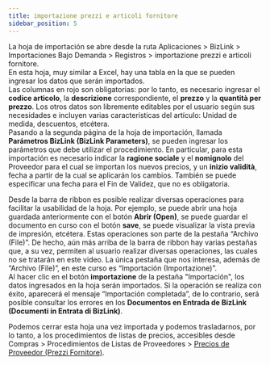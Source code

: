 ```yaml
---
title: importazione prezzi e articoli fornitore
sidebar_position: 5
---
```


La hoja de importación se abre desde la ruta Aplicaciones > BizLink > Importaciones Bajo Demanda > Registros > importazione prezzi e articoli fornitore.  
En esta hoja, muy similar a Excel, hay una tabla en la que se pueden ingresar los datos que serán importados.  
Las columnas en rojo son obligatorias: por lo tanto, es necesario ingresar el **codice articolo**, la **descrizione** correspondiente, el **prezzo** y la **quantità per prezzo**. Los otros datos son libremente editables por el usuario según sus necesidades e incluyen varias características del artículo: Unidad de medida, descuentos, etcétera.  
Pasando a la segunda página de la hoja de importación, llamada **Parámetros BizLink (BizLink Parameters)**, se pueden ingresar los parámetros que debe utilizar el procedimiento. En particular, para esta importación es necesario indicar la **ragione sociale** y el **nomignolo** del Proveedor para el cual se importan los nuevos precios, y un **inizio validità**, fecha a partir de la cual se aplicarán los cambios. También se puede especificar una fecha para el Fin de Validez, que no es obligatoria.

Desde la barra de ribbon es posible realizar diversas operaciones para facilitar la usabilidad de la hoja. Por ejemplo, se puede abrir una hoja guardada anteriormente con el botón **Abrir (Open)**, se puede guardar el documento en curso con el botón **save**, se puede visualizar la vista previa de impresión, etcétera. Estas operaciones son parte de la pestaña “Archivo (File)”. De hecho, aún más arriba de la barra de ribbon hay varias pestañas que, a su vez, permiten al usuario realizar diversas operaciones, las cuales no se tratarán en este video. La única pestaña que nos interesa, además de “Archivo (File)”, en este curso es “Importación (Importazione)”.  
Al hacer clic en el botón **importazione** de la pestaña "Importación", los datos ingresados en la hoja serán importados. Si la operación se realiza con éxito, aparecerá el mensaje “Importación completada”, de lo contrario, será posible consultar los errores en los **Documentos en Entrada de BizLink (Documenti in Entrata di BizLink)**.

Podemos cerrar esta hoja una vez importada y podemos trasladarnos, por lo tanto, a los procedimientos de listas de precios, accesibles desde Compras > Procedimientos de Listas de Proveedores > [Precios de Proveedor (Prezzi Fornitore)](/docs/purchase/purchase-price-lists/procedures/supplier-price).